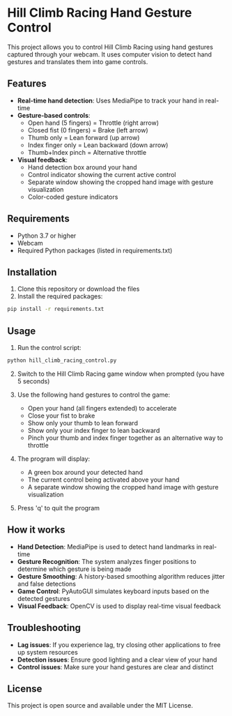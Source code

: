 # Hill Climb Racing Hand Gesture Control

This project allows you to control Hill Climb Racing using hand gestures captured through your webcam. It uses computer vision to detect hand gestures and translates them into game controls.

## Features

- **Real-time hand detection**: Uses MediaPipe to track your hand in real-time
- **Gesture-based controls**:
  - Open hand (5 fingers) = Throttle (right arrow)
  - Closed fist (0 fingers) = Brake (left arrow)
  - Thumb only = Lean forward (up arrow)
  - Index finger only = Lean backward (down arrow)
  - Thumb+Index pinch = Alternative throttle
- **Visual feedback**:
  - Hand detection box around your hand
  - Control indicator showing the current active control
  - Separate window showing the cropped hand image with gesture visualization
  - Color-coded gesture indicators

## Requirements

- Python 3.7 or higher
- Webcam
- Required Python packages (listed in requirements.txt)

## Installation

1. Clone this repository or download the files
2. Install the required packages:
```bash
pip install -r requirements.txt
```

## Usage

1. Run the control script:
```bash
python hill_climb_racing_control.py
```

2. Switch to the Hill Climb Racing game window when prompted (you have 5 seconds)

3. Use the following hand gestures to control the game:
   - Open your hand (all fingers extended) to accelerate
   - Close your fist to brake
   - Show only your thumb to lean forward
   - Show only your index finger to lean backward
   - Pinch your thumb and index finger together as an alternative way to throttle

4. The program will display:
   - A green box around your detected hand
   - The current control being activated above your hand
   - A separate window showing the cropped hand image with gesture visualization

5. Press 'q' to quit the program

## How it works

- **Hand Detection**: MediaPipe is used to detect hand landmarks in real-time
- **Gesture Recognition**: The system analyzes finger positions to determine which gesture is being made
- **Gesture Smoothing**: A history-based smoothing algorithm reduces jitter and false detections
- **Game Control**: PyAutoGUI simulates keyboard inputs based on the detected gestures
- **Visual Feedback**: OpenCV is used to display real-time visual feedback

## Troubleshooting

- **Lag issues**: If you experience lag, try closing other applications to free up system resources
- **Detection issues**: Ensure good lighting and a clear view of your hand
- **Control issues**: Make sure your hand gestures are clear and distinct

## License

This project is open source and available under the MIT License. 